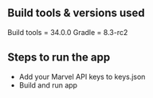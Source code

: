 ## Build tools & versions used
Build tools = 34.0.0
Gradle = 8.3-rc2

## Steps to run the app
* Add your Marvel API keys to keys.json
* Build and run app

